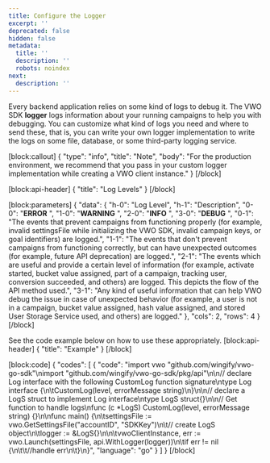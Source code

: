```yaml
---
title: Configure the Logger
excerpt: ''
deprecated: false
hidden: false
metadata:
  title: ''
  description: ''
  robots: noindex
next:
  description: ''
---
```

Every backend application relies on some kind of logs to debug it. The VWO SDK **logger** logs information about your running campaigns to help you with debugging. You can customize what kind of logs you need and where to send these, that is, you can write your own logger implementation to write the logs on some file, database, or some third-party logging service.

[block:callout]
{
  "type": "info",
  "title": "Note",
  "body": "For the production environment, we recommend that you pass in your custom logger implementation while creating a VWO client instance."
}
[/block]

[block:api-header]
{
  "title": "Log Levels"
}
[/block]

[block:parameters]
{
  "data": {
    "h-0": "Log Level",
    "h-1": "Description",
    "0-0": "**ERROR** ",
    "1-0": "**WARNING** ",
    "2-0": "**INFO** ",
    "3-0": "**DEBUG** ",
    "0-1": "The events that prevent campaigns from functioning properly (for example, invalid settingsFile while initializing the VWO SDK, invalid campaign keys, or goal identifiers) are logged.",
    "1-1": "The events that don't prevent campaigns from functioning correctly, but can have unexpected outcomes (for example, future API deprecation) are logged.",
    "2-1": "The events which are useful and provide a certain level of information (for example, activate started, bucket value assigned, part of a campaign, tracking user, conversion succeeded, and others) are logged. This depicts the flow of the API method used.",
    "3-1": "Any kind of useful information that can help VWO debug the issue in case of unexpected behavior (for example, a user is not in a campaign, bucket value assigned, hash value assigned, and stored User Storage Service used, and others) are logged."
  },
  "cols": 2,
  "rows": 4
}
[/block]

See the code example below on how to use these appropriately.
[block:api-header]
{
  "title": "Example"
}
[/block]

[block:code]
{
  "codes": [
    {
      "code": "import vwo \"github.com/wingify/vwo-go-sdk\"\nimport \"github.com/wingify/vwo-go-sdk/pkg/api\"\n\n// declare Log interface with the following CustomLog function signature\ntype Log interface {\n\tCustomLog(level, errorMessage string)\n}\n\n// declare a LogS struct to implement Log interface\ntype LogS struct{}\n\n// Get function to handle logs\nfunc (c *LogS) CustomLog(level, errorMessage string) {}\n\nfunc main() {\n\tsettingsFile := vwo.GetSettingsFile(\"accountID\", \"SDKKey\")\n\t// create LogS object\n\tlogger := &LogS{}\n\n\tvwoClientInstance, err := vwo.Launch(settingsFile, api.WithLogger(logger))\n\tif err != nil {\n\t\t//handle err\n\t}\n}",
      "language": "go"
    }
  ]
}
[/block]